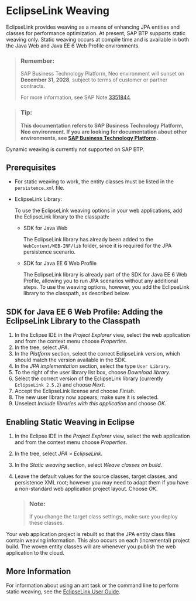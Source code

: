 <!-- loio76134b64711e1014839a8273b0e91070 -->

# EclipseLink Weaving

EclipseLink provides weaving as a means of enhancing JPA entities and classes for performance optimization. At present, SAP BTP supports static weaving only. Static weaving occurs at compile time and is available in both the Java Web and Java EE 6 Web Profile environments.

> ### Remember:  
> SAP Business Technology Platform, Neo environment will sunset on **December 31, 2028**, subject to terms of customer or partner contracts.
> 
> For more information, see SAP Note [3351844](https://me.sap.com/notes/3351844).

> ### Tip:  
> **This documentation refers to SAP Business Technology Platform, Neo environment. If you are looking for documentation about other environments, see [SAP Business Technology Platform](https://help.sap.com/docs/btp/sap-business-technology-platform/sap-business-technology-platform?version=Cloud) .**



Dynamic weaving is currently not supported on SAP BTP.



<a name="loio76134b64711e1014839a8273b0e91070__section_D5D10883B6EE4EC5BC79A337F474844E"/>

## Prerequisites

-   For static weaving to work, the entity classes must be listed in the `persistence.xml` file.

-   EclipseLink Library:

    To use the EclipseLink weaving options in your web applications, add the EclipseLink library to the classpath:

    -   SDK for Java Web

        The EclipseLink library has already been added to the `WebContent/WEB-INF/lib` folder, since it is required for the JPA persistence scenario.

    -   SDK for Java EE 6 Web Profile

        The EclipseLink library is already part of the SDK for Java EE 6 Web Profile, allowing you to run JPA scenarios without any additional steps. To use the weaving options, however, you add the EclipseLink library to the classpath, as described below.





<a name="loio76134b64711e1014839a8273b0e91070__section_FA28F38145334C41B7E94A0B5ED9DDE5"/>

## SDK for Java EE 6 Web Profile: Adding the EclipseLink Library to the Classpath

1.  In the Eclipse IDE in the *Project Explorer* view, select the web application and from the context menu choose *Properties*.
2.  In the tree, select *JPA*.
3.  In the *Platform* section, select the correct EclipseLink version, which should match the version available in the SDK.
4.  In the *JPA implementation* section, select the type `User Library`.
5.  To the right of the user library list box, choose *Download library*.
6.  Select the correct version of the EclipseLink library \(currently `EclipseLink 2.5.2`\) and choose *Next*.
7.  Accept the EclipseLink license and choose *Finish*.
8.  The new user library now appears; make sure it is selected.
9.  Unselect *Include libraries with this application* and choose *OK*.



<a name="loio76134b64711e1014839a8273b0e91070__section_2F0255F47B51405B920E619BBA8C918E"/>

## Enabling Static Weaving in Eclipse

1.  In the Eclipse IDE in the *Project Explorer* view, select the web application and from the context menu choose *Properties*.
2.  In the tree, select *JPA* \> *EclipseLink*.
3.  In the *Static weaving* section, select *Weave classes on build*.
4.  Leave the default values for the source classes, target classes, and persistence XML root; however you may need to adapt them if you have a non-standard web application project layout. Choose *OK*.

    > ### Note:  
    > If you change the target class settings, make sure you deploy these classes.


Your web application project is rebuilt so that the JPA entity class files contain weaving information. This also occurs on each \(incremental\) project build. The woven entity classes will are whenever you publish the web application to the cloud.



<a name="loio76134b64711e1014839a8273b0e91070__section_4E306C3AF85A4B979CD6820B2DF49C0B"/>

## More Information

For information about using an ant task or the command line to perform static weaving, see the [EclipseLink User Guide](http://wiki.eclipse.org/EclipseLink/UserGuide/JPA/Advanced_JPA_Development/Performance/Weaving/Static_Weaving).

